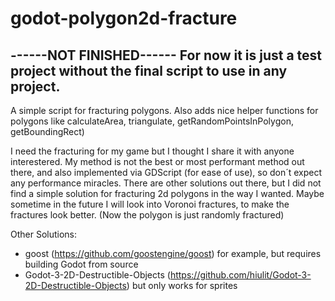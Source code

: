 # godot-polygon2d-fracture


------NOT FINISHED------
For now it is just a test project without the final script to use in any project.
------------------------


A simple script for fracturing polygons. Also adds nice helper functions for polygons like calculateArea, triangulate, getRandomPointsInPolygon, getBoundingRect)



I need the fracturing for my game but I thought I share it with anyone interestered. My method is not the best or most performant method out there, and also implemented via GDScript (for ease of use), so don´t expect any performance miracles. There are other solutions out there, but I did not find a simple solution for fracturing 2d polygons in the way I wanted. Maybe sometime in the future I will look into Voronoi fractures, to make the fractures look better. (Now the polygon is just randomly fractured)



Other Solutions:
- goost (https://github.com/goostengine/goost) for example, but requires building Godot from source
- Godot-3-2D-Destructible-Objects (https://github.com/hiulit/Godot-3-2D-Destructible-Objects) but only works for sprites

